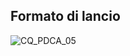 ## Formato di lancio
![CQ_PDCA_05](http://localhost:3000/immagini/MBDOC_OGG-P_CQAS10/CQ_PDCA_05.png)